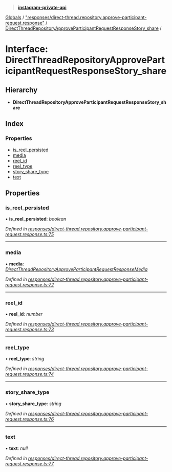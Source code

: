 > **[instagram-private-api](../README.md)**

[Globals](../README.md) / ["responses/direct-thread.repository.approve-participant-request.response"](../modules/_responses_direct_thread_repository_approve_participant_request_response_.md) / [DirectThreadRepositoryApproveParticipantRequestResponseStory_share](_responses_direct_thread_repository_approve_participant_request_response_.directthreadrepositoryapproveparticipantrequestresponsestory_share.md) /

# Interface: DirectThreadRepositoryApproveParticipantRequestResponseStory_share

## Hierarchy

* **DirectThreadRepositoryApproveParticipantRequestResponseStory_share**

## Index

### Properties

* [is_reel_persisted](_responses_direct_thread_repository_approve_participant_request_response_.directthreadrepositoryapproveparticipantrequestresponsestory_share.md#is_reel_persisted)
* [media](_responses_direct_thread_repository_approve_participant_request_response_.directthreadrepositoryapproveparticipantrequestresponsestory_share.md#media)
* [reel_id](_responses_direct_thread_repository_approve_participant_request_response_.directthreadrepositoryapproveparticipantrequestresponsestory_share.md#reel_id)
* [reel_type](_responses_direct_thread_repository_approve_participant_request_response_.directthreadrepositoryapproveparticipantrequestresponsestory_share.md#reel_type)
* [story_share_type](_responses_direct_thread_repository_approve_participant_request_response_.directthreadrepositoryapproveparticipantrequestresponsestory_share.md#story_share_type)
* [text](_responses_direct_thread_repository_approve_participant_request_response_.directthreadrepositoryapproveparticipantrequestresponsestory_share.md#text)

## Properties

###  is_reel_persisted

• **is_reel_persisted**: *boolean*

*Defined in [responses/direct-thread.repository.approve-participant-request.response.ts:75](https://github.com/dilame/instagram-private-api/blob/3e16058/src/responses/direct-thread.repository.approve-participant-request.response.ts#L75)*

___

###  media

• **media**: *[DirectThreadRepositoryApproveParticipantRequestResponseMedia](_responses_direct_thread_repository_approve_participant_request_response_.directthreadrepositoryapproveparticipantrequestresponsemedia.md)*

*Defined in [responses/direct-thread.repository.approve-participant-request.response.ts:72](https://github.com/dilame/instagram-private-api/blob/3e16058/src/responses/direct-thread.repository.approve-participant-request.response.ts#L72)*

___

###  reel_id

• **reel_id**: *number*

*Defined in [responses/direct-thread.repository.approve-participant-request.response.ts:73](https://github.com/dilame/instagram-private-api/blob/3e16058/src/responses/direct-thread.repository.approve-participant-request.response.ts#L73)*

___

###  reel_type

• **reel_type**: *string*

*Defined in [responses/direct-thread.repository.approve-participant-request.response.ts:74](https://github.com/dilame/instagram-private-api/blob/3e16058/src/responses/direct-thread.repository.approve-participant-request.response.ts#L74)*

___

###  story_share_type

• **story_share_type**: *string*

*Defined in [responses/direct-thread.repository.approve-participant-request.response.ts:76](https://github.com/dilame/instagram-private-api/blob/3e16058/src/responses/direct-thread.repository.approve-participant-request.response.ts#L76)*

___

###  text

• **text**: *null*

*Defined in [responses/direct-thread.repository.approve-participant-request.response.ts:77](https://github.com/dilame/instagram-private-api/blob/3e16058/src/responses/direct-thread.repository.approve-participant-request.response.ts#L77)*